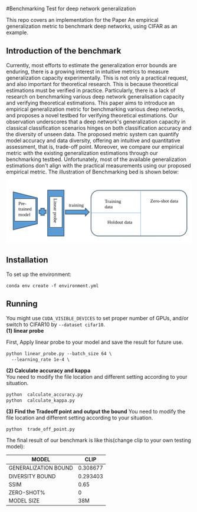 #Benchmarking Test for deep network generalization

This repo covers an implementation for the Paper An empirical generalization metric to benchmark deep networks, using CIFAR as an example. 

## Introduction of the benchmark
Currently, most efforts to estimate the generalization error bounds are enduring, there is a growing interest in intuitive metrics to measure generalization capacity experimentally. This is not only a practical request, and also important for theoretical research. This is because theoretical estimations must be verified in practice. Particularly, there is a lack of research on benchmarking various deep network generalisation capacity and verifying theoretical estimations.  This paper aims to introduce an empirical generalization metric for benchmarking various deep networks, and proposes a novel testbed for verifying theoretical estimations. Our observation underscores that a deep network's generalization capacity in classical classification scenarios hinges on both classification accuracy and the diversity of unseen data. The proposed metric system can quantify model accuracy and data diversity, offering an intuitive and quantitative assessment, that is, trade-off point. Moreover, we compare our empirical metric with the existing generalization estimations through our benchmarking testbed. Unfortunately, most of the available generalization estimations don't align with the practical measurements using our proposed empirical metric. The illustration of Benchmarking bed is shown below:
<p align="center">
  <img src="figures/benchbed.png" width="700">
</p>


## Installation
To set up the environment:
```
conda env create -f environment.yml
```

## Running
You might use `CUDA_VISIBLE_DEVICES` to set proper number of GPUs, and/or switch to CIFAR10 by `--dataset cifar10`.  
**(1) linear probe**

First, Apply linear probe to your model and save the result for future use. 
```
python linear_probe.py --batch_size 64 \
  --learning_rate 1e-4 \
```

**(2) Calculate accuracy and kappa**  
You need to modify the file location and different setting according to your situation. 
```
python  calculate_accuracy.py
python  calculate_kappa.py
```
**(3) Find the Tradeoff point and output the bound** 
You need to modify the file location and different setting according to your situation. 
```
python  trade_off_point.py

```
The final result of our benchmark is like this(change clip to your own testing model):

| MODEL             | CLIP     |
|-------------------|----------|
| GENERALIZATION BOUND | 0.308677 |
| DIVERSITY BOUND   | 0.293403 |
| SSIM              | 0.65     |
| ZERO-SHOT%        | 0        |
| MODEL SIZE        | 38M      |

